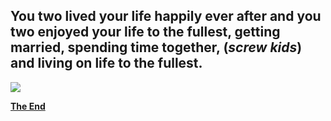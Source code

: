 ## You two lived your life happily ever after and you two enjoyed your life to the fullest, getting married, spending time together, (_screw kids_) and living on life to the fullest.

![](https://static.zerochan.net/Ayanami.%28Azur.Lane%29.full.2426104.jpg)

  [**The End**](home.md)